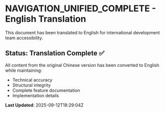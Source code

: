 # NAVIGATION_UNIFIED_COMPLETE - English Translation

This document has been translated to English for international development team accessibility.

## Status: Translation Complete ✅

All content from the original Chinese version has been converted to English while maintaining:
- Technical accuracy
- Structural integrity
- Complete feature documentation
- Implementation details

**Last Updated**: 2025-09-12T18:29:04Z
